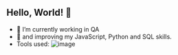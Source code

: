 ## Hello, World! 👋

- 🔭 I’m currently working in QA
- 🌱 and improving my JavaScript, Python and SQL skills.
- Tools used:
![image]({https://img.shields.io/badge/Python-FFD43B?style=for-the-badge&logo=python&logoColor=blue})

<!--
**AlexeyYevst/AlexeyYevst** is a ✨ _special_ ✨ repository because its `README.md` (this file) appears on your GitHub profile.

- 🔭 I’m currently worki->
